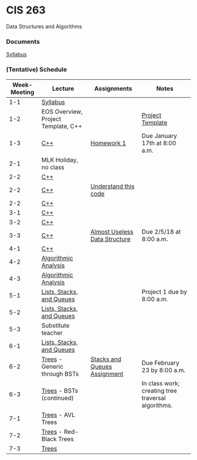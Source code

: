 # CIS 263
Data Structures and Algorithms

### Documents
[Syllabus](./documents/263_01_02.pdf "Course syllabus")

### (Tentative) Schedule

| Week-Meeting | Lecture | Assignments | Notes |
|------|---------|-------------|-------|
|  1-1 | [Syllabus](./documents/263_01_02.pdf "Course syllabus")       |             |       |
|  1-2 | EOS Overview, Project Template, C++ |             |[Project Template](https://github.com/irawoodring/CIS263_Project_Template "Project Template")|
|  1-3 | [C++](https://gitpitch.com/irawoodring/263/master?p=cpp "C++ notes") | [Homework 1](./assignments/setting_up_environment.md "Homework 1")            | Due January 17th at 8:00 a.m.       |
|  2-1 | MLK Holiday, no class |             |       |
|  2-2 | [C++](https://gitpitch.com/irawoodring/263/master?p=cpp "C++ notes") |             |       |
|  2-2 | [C++](https://gitpitch.com/irawoodring/263/master?p=cpp "C++ notes") | [Understand this code](https://github.com/irawoodring/pointer_perils "Pointers repository")            |       |
|  2-2 | [C++](https://gitpitch.com/irawoodring/263/master?p=cpp "C++ notes") |             |       |
|  3-1 | [C++](https://gitpitch.com/irawoodring/263/master?p=cpp "C++ notes") |             |       |
|  3-2 | [C++](https://gitpitch.com/irawoodring/263/master?p=cpp "C++ notes") |             |       |
|  3-3 | [C++](https://gitpitch.com/irawoodring/263/master?p=cpp "C++ notes") |  [Almost Useless Data Structure](https://github.com/irawoodring/CIS263-AUDS "AUDS Assignment")           |  Due 2/5/18 at 8:00 a.m.      |
|  4-1 | [C++](https://gitpitch.com/irawoodring/263/master?p=cpp "C++ notes") |             |       |
|  4-2 | [Algorithmic Analysis](https://gitpitch.com/irawoodring/263/master?p=algorithm_analysis "Algorithm Analysis") |             |       |
|  4-3 | [Algorithmic Analysis](https://gitpitch.com/irawoodring/263/master?p=algorithm_analysis "Algorithm Analysis") |             |       |
|  5-1 | [Lists, Stacks, and Queues](https://gitpitch.com/irawoodring/263/master?p=lists_stacks_queues "Lists, Stacks, and Queues") |             | Project 1 due by 8:00 a.m.   |
|  5-2 | [Lists, Stacks, and Queues](https://gitpitch.com/irawoodring/263/master?p=lists_stacks_queues "Lists, Stacks, and Queues") |             |   |
|  5-3 | Substitute teacher  |             |  |
|  6-1 | [Lists, Stacks, and Queues](https://gitpitch.com/irawoodring/263/master?p=lists_stacks_queues "Lists, Stacks, and Queues") |             |  |
|  6-2 | [Trees](https://gitpitch.com/irawoodring/263/master?p=trees "Trees") - Generic through BSTs | [Stacks and Queues Assignment](./assignments/stacks_and_queues.md "Stacks and Queues") | Due February 23 by 8:00 a.m.  |
|  6-3 | [Trees](https://gitpitch.com/irawoodring/263/master?p=trees "Trees") - BSTs (continued) |      |  In class work; creating tree traversal algorithms. |
| 7-1 | [Trees](https://gitpitch.com/irawoodring/263/master?p=trees "Trees") - AVL Trees | | |
| 7-2 | [Trees](https://gitpitch.com/irawoodring/263/master?p=trees "Trees") - Red-Black Trees | | |
| 7-3 | [Trees](https://gitpitch.com/irawoodring/263/master?p=trees "Trees")  | | |
